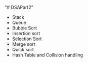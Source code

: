 "# DSAPart2" 
<ul>
<li>Stack</li>

<li>Queue</li>
<li>Bubble Sort</li>
<li>Insertion sort</li>
<li>Selection Sort</li>
<li>Merge sort</li>
<li>Quick sort</li>
<li>Hash Table and Collision handling</li>
